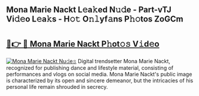 ## Mona Marie Nackt L𝚎a𝚔ed N𝚞𝚍e - Part-vTJ Vi𝚍𝚎o L𝚎a𝚔s - H𝚘𝚝 O𝚗𝚕yf𝚊ns P𝚑𝚘tos ZoGCm

# <h2><a href="http://kf238hx.oniu.top/?m=Mona+Marie+Nackt">🔗👉 🔴 Mona Marie Nackt P𝚑ot𝚘𝚜 V𝚒d𝚎o</a></h2>

[![Mona Marie Nackt Nu𝚍e𝚜](https://i.imgur.com/0qMVB7G.gif)](http://kf238hx.oniu.top/?m=Mona+Marie+Nackt)
Digital trendsetter Mona Marie Nackt, recognized for publishing dance and lifestyle material, consisting of performances and vlogs on social media. Mona Marie Nackt's public image is characterized by its open and sincere demeanor, but the intricacies of his personal life remain shrouded in secrecy.  

